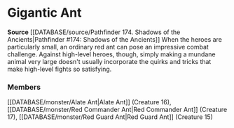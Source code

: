 ﻿---
creature_family: Gigantic Ant
id: '304'
name: Gigantic Ant
rarity: Common
source: '[[DATABASE/source/Pathfinder 174. Shadows of the Ancients|Pathfinder #174:
  Shadows of the Ancients]]'
type: Creature Family

---
# Gigantic Ant

**Source** [[DATABASE/source/Pathfinder 174. Shadows of the Ancients|Pathfinder #174: Shadows of the Ancients]]
When the heroes are particularly small, an ordinary red ant can pose an impressive combat challenge. Against high-level heroes, though, simply making a mundane animal very large doesn't usually incorporate the quirks and tricks that make high-level fights so satisfying.

### Members

[[DATABASE/monster/Alate Ant|Alate Ant]] (Creature 16), [[DATABASE/monster/Red Commander Ant|Red Commander Ant]] (Creature 17), [[DATABASE/monster/Red Guard Ant|Red Guard Ant]] (Creature 15)